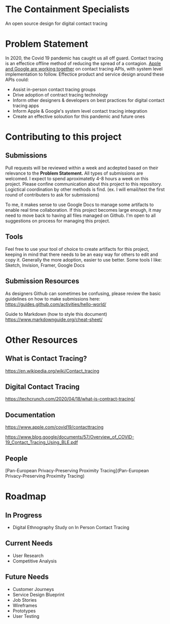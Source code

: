 # The Containment Specialists
An open source design for digital contact tracing

# Problem Statement
In 2020, the Covid 19 pandemic has caught us all off guard. Contact tracing is an effectice offline method of reducing the spread of a contagion. [Apple and Google are working together](https://www.theverge.com/interface/2020/4/11/21216652/apple-google-contact-tracing-covid-19-coronavirus-api-public-health-app-challenges) on contact tracing APIs, with system level implementation to follow. Effectice product and service design around these APIs could:

- Assist in-person contact tracing groups
- Drive adoption of contract tracing technology
- Inform other designers & developers on best practices for digital contact tracing apps
- Inform Apple & Google's system level contact tracing integration
- Create an effective soloution for this pandemic and future ones

# Contributing to this project
## Submissions
Pull requests will be reviewed within a week and acdepted based on their relevance to the **Problem Statement.** All types of submissions are welcomed. I expect to spend aproximatetly 4-8 hours a week on this project. Please confine communication about this project to this repository. Logictical coordination by other methods is find. (ex. I will email/text the first round of contributers to ask for submissions)

To me, it makes sense to use Google Docs to manage some artifacts to enable real time collaboration. If this project becomes large enough, it may need to move back to having all files managed on Github. I'm open to all suggestions on process for managing this project. 

## Tools
Feel free to use your tool of choice to create artifacts for this project, keeping in mind that there needs to be an easy way for others to edit and copy it. Generally the more adoption, easier to use better. Some tools I like: Sketch, Invision, Framer, Google Docs

## Submission Resources
As designers Github can sometimes be confusing, please review the basic guidelines on how to make submissions here:
https://guides.github.com/activities/hello-world/

Guide to Markdown (how to style this document)
https://www.markdownguide.org/cheat-sheet/

# Other Resources
## What is Contact Tracing?
https://en.wikipedia.org/wiki/Contact_tracing

## Digital Contact Tracing
https://techcrunch.com/2020/04/18/what-is-contract-tracing/

## Documentation
https://www.apple.com/covid19/contacttracing

https://www.blog.google/documents/57/Overview_of_COVID-19_Contact_Tracing_Using_BLE.pdf

## People
[Pan-European Privacy-Preserving Proximity Tracing](Pan-European Privacy-Preserving Proximity Tracing)

# Roadmap
## In Progress
- Digital Ethnography Study on In Person Contact Tracing

## Current Needs 
- User Research
- Competitive Analysis

## Future Needs 
- Customer Journeys
- Service Design Blueprint
- Job Stories
- Wireframes
- Prototypes
- User Testing

